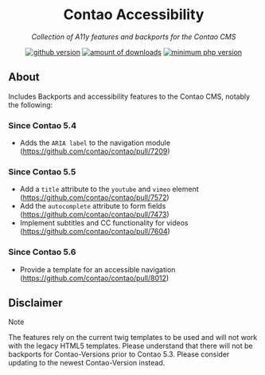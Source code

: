 <h1 align="center">Contao Accessibility</h1>
<p align="center"><i>Collection of A11y features and backports for the Contao CMS</i></p>
<p align="center">
    <a href="https://github.com/zoglo/contao-accessibility"><img src="https://img.shields.io/github/v/release/zoglo/contao-accessibility" alt="github version"/></a>
    <a href="https://packagist.org/packages/zoglo/contao-accessibility"><img src="https://img.shields.io/packagist/dt/zoglo/contao-accessibility?color=f47c00" alt="amount of downloads"/></a>
    <a href="https://packagist.org/packages/zoglo/contao-accessibility"><img src="https://img.shields.io/packagist/dependency-v/zoglo/contao-accessibility/php?color=474A8A" alt="minimum php version"></a>
</p>

## About

Includes Backports and accessibility features to the Contao CMS, notably the following:

### Since Contao 5.4

* Adds the `ARIA label` to the navigation module (https://github.com/contao/contao/pull/7209)

### Since Contao 5.5

* Add a `title` attribute to the `youtube` and `vimeo` element (https://github.com/contao/contao/pull/7572)
* Add the `autocomplete` attribute to form fields (https://github.com/contao/contao/pull/7473)
* Implement subtitles and CC functionality for videos (https://github.com/contao/contao/pull/7604)

### Since Contao 5.6

* Provide a template for an accessible navigation (https://github.com/contao/contao/pull/8012)

## Disclaimer

> [!NOTE]
> The features rely on the current twig templates to be used and will not work with the legacy HTML5 templates.
> Please understand that there will not be backports for Contao-Versions prior to Contao 5.3. Please consider updating to
> the newest Contao-Version instead.
